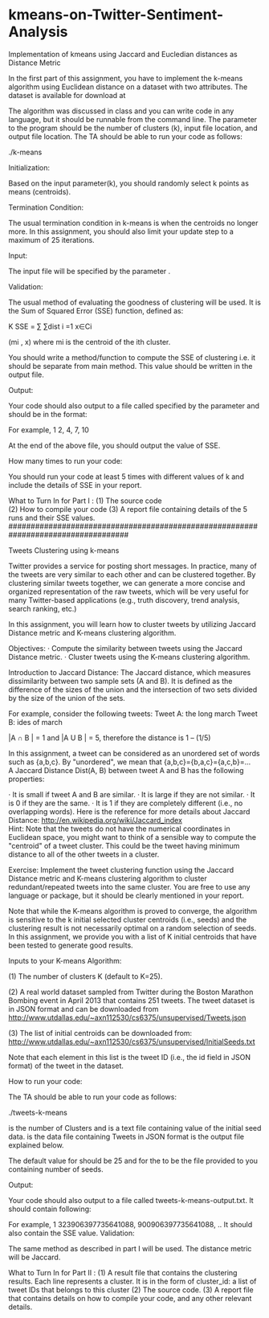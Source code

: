 # kmeans-on-Twitter-Sentiment-Analysis
Implementation of kmeans using Jaccard and Eucledian distances as Distance Metric




In the first part of this assignment, you have to implement the k-means algorithm using Euclidean distance on a dataset with two attributes. The dataset is available for download at
 
 
The algorithm was discussed in class and you can write code in any language, but it should be  runnable  from  the  command  line.  The  parameter  to  the  program  should  be  the number of clusters (k), input file location, and output file location. The TA should be able to run your code as follows: 
 
./k-means <numberOfClusters> <input-file-name> <output-file-name> 
 
Initialization: 
 
Based  on  the  input  parameter(k),  you  should  randomly  select  k  points  as  means (centroids). 
 
Termination Condition: 
 
The  usual  termination  condition  in  k-means  is  when  the  centroids  no  longer  more.  In  this 
assignment, you should also limit your update step to a maximum of 25 iterations. 
 
Input: 
 
The input file will be specified by the parameter <input-file-name>. 
 
Validation: 
 
The  usual  method  of  evaluating  the  goodness  of  clustering  will  be  used.  It  is  the  Sum  of 
Squared Error (SSE) function, defined as: 
  
K
SSE = ∑ ∑dist
i =1  x∈Ci
 

(mi , x) 
where mi is the centroid of the ith cluster. 
 
You  should  write  a  method/function  to  compute  the  SSE  of  clustering  i.e.  it  should  be 
separate from main method. This value should be written in the output file. 
 
Output: 
 
Your code should also output to a file called specified by the parameter <output-file-name> 
and should be in the format: 

<cluster-id>  <List of points ids separated by comma>  
 
For example, 
1           2, 4, 7, 10 
 
At the end of the above file, you should output the value of SSE.  
 
 
How many times to run your code: 
 
You should run your code at least 5 times with different values of k and include the details 
of SSE in your report. 
 

What to Turn In for Part I : (1) The source code  
(2) How to compile your code 
(3) A report file containing details of the 5 runs and their SSE values. 
###################################################################################

Tweets Clustering using k-means 
 
Twitter  provides  a  service  for  posting  short  messages.  In  practice,  many  of  the  tweets  are 
very similar to each other and can be clustered together. By clustering similar tweets together, we can generate a more concise and organized representation of the raw tweets, which will be very useful for many Twitter-based applications (e.g., truth discovery, trend analysis, search ranking, etc.) 

In this assignment, you will learn how to cluster tweets by utilizing Jaccard Distance metric 
and K-means clustering algorithm. 

Objectives: 
·  Compute the similarity between tweets using the Jaccard Distance metric. 
·  Cluster tweets using the K-means clustering algorithm. 

Introduction to Jaccard Distance: 
The Jaccard distance, which measures dissimilarity between two sample sets (A and B). It is 
defined as the difference of the sizes of the union and the intersection of two sets divided 
by the size of the union of the sets. 
 
 

For example, consider the following tweets: Tweet A: the long march 
Tweet B: ides of march 

|A ∩ B | = 1 and |A U B | = 5, therefore the distance is 1 – (1/5)  

In this assignment, a tweet can be considered as an unordered set of words such as {a,b,c}. By "unordered", we mean that {a,b,c}={b,a,c}={a,c,b}=...  
A Jaccard Distance Dist(A, B) between tweet A and B has the following properties: 

·  It is small if tweet A and B are similar. 
·  It is large if they are not similar. 
·  It is 0 if they are the same. 
·  It is 1 if they are completely different (i.e., no overlapping words). 
Here is the reference for more details about Jaccard Distance: 
http://en.wikipedia.org/wiki/Jaccard_index  
Hint: Note that the tweets do not have the numerical coordinates in Euclidean space, you might want to think of a sensible way to compute the "centroid" of a tweet cluster. This could be the tweet having minimum distance to all of the other tweets in a cluster.  

Exercise: 
Implement the tweet clustering function using the Jaccard Distance metric and K-means clustering algorithm to cluster redundant/repeated tweets into the same cluster. You are free to use any language or package, but it should be clearly mentioned in your report. 

Note that while the K-means algorithm is proved to converge, the algorithm is sensitive to the k initial selected cluster centroids (i.e., seeds) and the clustering result is not necessarily optimal on a random selection of seeds. In this assignment, we provide you with a list of K initial centroids that have been tested to generate good results. 

Inputs to your K-means Algorithm: 
 
(1) The number of clusters K (default to K=25). 
 
(2) A real world dataset sampled from Twitter during the Boston Marathon Bombing 
event in April 2013 that contains 251 tweets. The tweet dataset is in JSON format and can 
be downloaded from http://www.utdallas.edu/~axn112530/cs6375/unsupervised/Tweets.json 



  
(3) The list of initial centroids can be downloaded from: 
http://www.utdallas.edu/~axn112530/cs6375/unsupervised/InitialSeeds.txt  

Note that each element in this list is the tweet ID (i.e., the id field in JSON format) of the 
tweet in the dataset. 

How to run your code: 

The TA should be able to run your code as follows: 

./tweets-k-means <numberOfClusters> <initialSeedsFile> <TweetsDataFile> <outputFile> 

<numberOfClusters> is the number of Clusters and 
<initialSeedsFile> is a text file containing value of the initial seed data. 
<TweetsDataFile> is the data file containing Tweets in JSON format 
<outputFile> is the output file explained below. 

The default value for <numberOfClusters> should be 25 and for the <initialSeeds> to be the 
file provided to you containing number of seeds. 
  
Output: 
 
Your  code  should  also  output  to  a  file  called  tweets-k-means-output.txt.  It  should  contain 
following: 
 
<cluster-id>  <List of tweet ids separated by comma>  
 
For example, 
1           323906397735641088, 900906397735641088, .. It should also contain the SSE  value. 
Validation: 

The same method as described in part I will be used. The distance metric will be Jaccard. 

What to Turn In for Part II : 
(1) A result file that contains the clustering results. Each line represents a cluster. It is in 
the form of cluster_id: a list of tweet IDs that belongs to this cluster  (2) The source code. 
(3) A report file that contains details on how to compile your code, and any other relevant 
details. 

